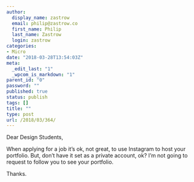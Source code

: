 ```yaml
---
author:
  display_name: zastrow
  email: philip@zastrow.co
  first_name: Philip
  last_name: Zastrow
  login: zastrow
categories:
- Micro
date: "2018-03-28T13:54:03Z"
meta:
  _edit_last: "1"
  _wpcom_is_markdown: "1"
parent_id: "0"
password: ""
published: true
status: publish
tags: []
title: ""
type: post
url: /2018/03/364/
---
```

<p>Dear Design Students,</p>
<p>When applying for a job it’s ok, not great, to use Instagram to host your portfolio. But, don’t have it set as a private account, ok? I’m not going to request to follow you to see your portfolio.</p>
<p>Thanks.</p>
